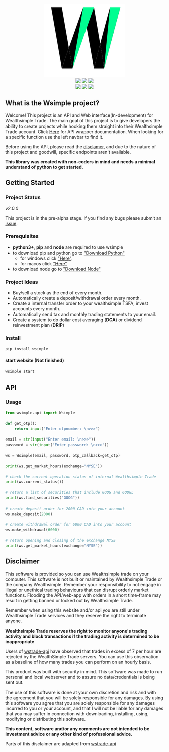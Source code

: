 <p align="center">
  <a>
    <img src="images/logo64.svg">
    <br>
    <img src="https://forthebadge.com/images/badges/made-with-javascript.svg">
    <img src="https://forthebadge.com/images/badges/open-source.svg">
    <img src="https://forthebadge.com/images/badges/made-with-python.svg">
    <br>
    <img src="https://forthebadge.com/images/badges/powered-by-oxygen.svg">
    <img src="https://forthebadge.com/images/badges/powered-by-overtime.svg">
    <img src="https://forthebadge.com/images/badges/powered-by-responsibility.svg">
  </a>
</p>

## What is the Wsimple project?
Welcome! This project is an API and Web interface(In-development) for Wealthsimple Trade. The main goal of this project is to give developers the ability to create projects while hooking them straight into their Wealthsimple Trade account. Click [Here](https://yusuf8ahmed.github.io/Wsimple/api/api.html#app.api.api.Wsimple) for API wrapper documentation. When looking for a specific function use the left navbar to find it.

Before using the API, please read the [disclamer](#disclamer), and due to the nature of this project and goodwill, specific endpoints aren't available.

**This library was created with non-coders in mind and needs a minimal understand of python to get started.**

## Getting Started
  ### Project Status

  _v2.0.0_  

  This project is in the pre-alpha stage. if you find any bugs please submit an [issue](https://github.com/yusuf8ahmed/Wsimple/issues/new).

  ### Prerequisites
  * **python3+**, **pip** and **node** are required to use wsimple
  * to download pip and python go to ["Download Python"](https://realpython.com/installing-python/)
    * for windows click ["Here"](https://realpython.com/installing-python/#how-to-install-python-on-windows). 
    * for macos click ["Here"](https://realpython.com/installing-python/#how-to-install-python-on-macos)
  * to download node go to ["Download Node"](https://www.edureka.co/blog/node-js-installation/)

  ### Project Ideas
  * Buy/sell a stock as the end of every month.
  * Automatically create a deposit/withdrawal order every month.
  * Create a internal transfer order to your wealthsimple TSFA, invest accounts every month.
  * Automatically send tax and monthly trading statements to your email.
  * Create a system to do dollar cost averaging (**DCA**) or dividend reinvestment plan (**DRIP**)

  ### Install
  ```bash
  pip install wsimple 
  ```
  #### start website (Not finished)
  ```bash
  wsimple start
  ```

<a id="index"></a> 

## API
### Usage
  ```python
  from wsimple.api import Wsimple

  def get_otp():
      return input("Enter otpnumber: \n>>>")

  email = str(input("Enter email: \n>>>"))
  password = str(input("Enter password: \n>>>"))

  ws = Wsimple(email, password, otp_callback=get_otp) 

  print(ws.get_market_hours(exchange="NYSE")) 

  # check the current operation status of internal Wealthsimple Trade
  print(ws.current_status())
  
  # return a list of securities that include GOOG and GOOGL
  print(ws.find_securities("GOOG")) 
  
  # create deposit order for 2000 CAD into your account
  ws.make_deposit(2000)
  
  # create withdrawal order for 6000 CAD into your account
  ws.make_withdrawal(6000)
  
  # return opening and closing of the exchange NYSE
  print(ws.get_market_hours(exchange="NYSE"))
  ```

<a id="disclamer"></a> 

## Disclaimer

  This software is provided so you can use Wealthsimple trade on your computer. This software is not built or maintained by Wealthsimple Trade or the company Wealthsimple. Remember your responsibility to not engage in illegal or unethical trading behaviours that can disrupt orderly market functions. Flooding the API/web-app with orders in a short time-frame may result in getting banned or locked out by Wealthsimple Trade.

  Remember when using this website and/or api you are still under Wealthsimple Trade services and they reserve the right to terminate anyone.

  **Wealthsimple Trade reserves the right to monitor anyone's trading activity and block transactions if the trading activity is determined to be inappropriate**

  Users of [wstrade-api](https://github.com/ahmedsakr/wstrade-api) have observed that trades in excess of 7 per hour are rejected by the WealthSimple Trade servers. You can use this observation as a baseline of how many trades you can perform on an hourly basis.

  This product was built with security in mind. This software was made to run personal and local webserver and to assure no data/credentials is being sent out. 
  
  The use of this software is done at your own discretion and risk and with the agreement that you will be solely responsible for any damages. By using this software you agree that you are solely responsible for any damages incurred to you or your account, and that I will not be liable for any damages that you may suffer in connection with downloading, installing, using, modifying or distributing this software.

  **This content, software and/or any comments are not intended to be investment advice or any other kind of professional advice.**

  Parts of this disclaimer are adapted from [wstrade-api](https://github.com/ahmedsakr/wstrade-api)
